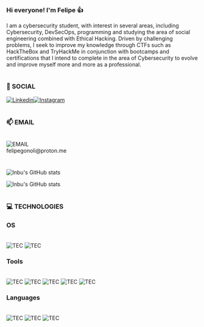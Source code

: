 ### Hi everyone! I'm Felipe 👍

I am a cybersecurity student, with interest in several areas, including Cybersecurity, DevSecOps, programming and studying the area of social engineering combined with Ethical Hacking.
Driven by challenging problems, I seek to improve my knowledge through CTFs such as HackTheBox and TryHackMe in conjunction with bootcamps and certifications that I intend to complete in the area of Cybersecurity to evolve and improve myself more and more as a professional.

#

### 📱 SOCIAL

[![Linkedin](https://img.shields.io/badge/LinkedIn-0077B5?style=for-the-badge&logo=linkedin&logoColor=white)](https://www.linkedin.com/in/felipegonoli/)[![Instagram](https://img.shields.io/badge/Instagram-E4405F?style=for-the-badge&logo=instagram&logoColor=white)](https://www.instagram.com/epilef.key/?hl=pt-br)

#

### 📫 EMAIL
<div style="display: inline_block"><br/>
    <img align="center" alt="EMAIL" src="https://img.shields.io/badge/ProtonMail-8B89CC?style=for-the-badge&logo=protonmail&logoColor=white" />
<br/> felipegonoli@proton.me

#

![Inbu's GitHub stats](https://github-readme-stats.vercel.app/api?username=Inbuuu&show_icons=true&theme=synthwave)

![Inbu's GitHub stats](https://github-readme-stats.vercel.app/api/top-langs/?username=Inbuuu&theme=synthwave)

#

### 💻 TECHNOLOGIES

### OS

<div style="display: inline_block"><br/>
    <img align="center" alt="TEC" src="https://img.shields.io/badge/Windows-0078D6?style=for-the-badge&logo=windows&logoColor=white" /> <img align="center" alt="TEC" src="https://img.shields.io/badge/Kali_Linux-557C94?style=for-the-badge&logo=kali-linux&logoColor=white" />
</div>

### Tools

<div style="display: inline_block"><br/>
    <img align="center" alt="TEC" src="https://img.shields.io/badge/windows%20terminal-4D4D4D?style=for-the-badge&logo=windows%20terminal&logoColor=white" /> <img align="center" alt="TEC" src="https://img.shields.io/badge/Powershell-2CA5E0?style=for-the-badge&logo=powershell&logoColor=white"/> <img align="center" alt="TEC" src="https://img.shields.io/badge/Visual_Studio_Code-0078D4?style=for-the-badge&logo=visual%20studio%20code&logoColor=white"/> <img align="center" alt="TEC" src="https://img.shields.io/badge/sublime_text-%23575757.svg?&style=for-the-badge&logo=sublime-text&logoColor=important"/> <img align="center" alt="TEC" src="https://img.shields.io/badge/replit-667881?style=for-the-badge&logo=replit&logoColor=white"/>
</div>

### Languages

<div style="display: inline_block"><br/>
    <img align="center" alt="TEC" src="https://img.shields.io/badge/Python-3776AB?style=for-the-badge&logo=python&logoColor=white" /> <img align="center" alt="TEC" src="https://img.shields.io/badge/Ruby-CC342D?style=for-the-badge&logo=ruby&logoColor=white" /> <img align="center" alt="TEC" src="https://img.shields.io/badge/Shell_Script-121011?style=for-the-badge&logo=gnu-bash&logoColor=white" />
</div>

#
